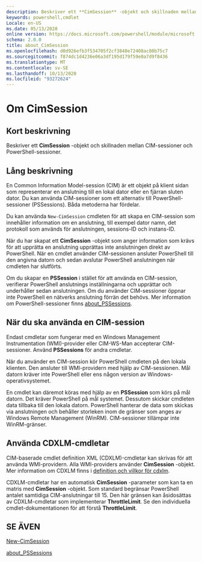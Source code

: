 ```yaml
---
description: Beskriver ett **CimSession** -objekt och skillnaden mellan CIM-sessioner och PowerShell-sessioner.
keywords: powershell,cmdlet
Locale: en-US
ms.date: 05/13/2020
online version: https://docs.microsoft.com/powershell/module/microsoft.powershell.core/about/about_cimsession?view=powershell-7.1&WT.mc_id=ps-gethelp
schema: 2.0.0
title: about_CimSession
ms.openlocfilehash: d0d926efb3f534705f2cf3840e72408ac80b75c7
ms.sourcegitcommit: f874dc1d4236e06a3df195d179f59e0a7d9f8436
ms.translationtype: MT
ms.contentlocale: sv-SE
ms.lasthandoff: 10/13/2020
ms.locfileid: "93272624"
---
```

# <a name="about-cimsession"></a>Om CimSession

## <a name="short-description"></a>Kort beskrivning
Beskriver ett **CimSession** -objekt och skillnaden mellan CIM-sessioner och PowerShell-sessioner.

## <a name="long-description"></a>Lång beskrivning

En Common Information Model-session (CIM) är ett objekt på klient sidan som representerar en anslutning till en lokal dator eller en fjärran sluten dator. Du kan använda CIM-sessioner som ett alternativ till PowerShell-sessioner (PSSessions). Båda metoderna har fördelar.

Du kan använda `New-CimSession` cmdleten för att skapa en CIM-session som innehåller information om en anslutning, till exempel dator namn, det protokoll som används för anslutningen, sessions-ID och instans-ID.

När du har skapat ett **CimSession** -objekt som anger information som krävs för att upprätta en anslutning upprättas inte anslutningen direkt av PowerShell. När en cmdlet använder CIM-sessionen ansluter PowerShell till den angivna datorn och sedan avslutar PowerShell anslutningen när cmdleten har slutförts.

Om du skapar en **PSSession** i stället för att använda en CIM-session, verifierar PowerShell anslutnings inställningarna och upprättar och underhåller sedan anslutningen. Om du använder CIM-sessioner öppnar inte PowerShell en nätverks anslutning förrän det behövs. Mer information om PowerShell-sessioner finns [about_PSSessions](about_PSSessions.md).

## <a name="when-to-use-a-cim-session"></a>När du ska använda en CIM-session

Endast cmdletar som fungerar med en Windows Management Instrumentation (WMI)-provider eller CIM-WS-Man accepterar CIM-sessioner. Använd **PSSessions** för andra cmdletar.

När du använder en CIM-session kör PowerShell cmdleten på den lokala klienten. Den ansluter till WMI-providern med hjälp av CIM-sessionen. Mål datorn kräver inte PowerShell eller ens någon version av Windows-operativsystemet.

En cmdlet kan däremot köras med hjälp av en **PSSession** som körs på mål datorn.
Det kräver PowerShell på mål systemet. Dessutom skickar cmdleten data tillbaka till den lokala datorn. PowerShell hanterar de data som skickas via anslutningen och behåller storleken inom de gränser som anges av Windows Remote Management (WinRM). CIM-sessioner tillämpar inte WinRM-gränser.

## <a name="using-cdxml-cmdlets"></a>Använda CDXLM-cmdletar

CIM-baserade cmdlet definition XML (CDXLM)-cmdletar kan skrivas för att använda WMI-providern. Alla WMI-providers använder **CimSession** -objekt. Mer information om CDXLM finns i [definition och villkor för cdxlm](/previous-versions/windows/desktop/wmi_v2/cdxml-overview).

CDXLM-cmdletar har en automatisk **CimSession** -parameter som kan ta en matris med **CimSession** -objekt. Som standard begränsar PowerShell antalet samtidiga CIM-anslutningar till 15. Den här gränsen kan åsidosättas av CDXLM-cmdletar som implementerar **ThrottleLimit**. Se den individuella cmdlet-dokumentationen för att förstå **ThrottleLimit**.

## <a name="see-also"></a>SE ÄVEN

[New-CimSession](xref:CimCmdlets.New-CimSession)

[about_PSSessions](about_PSSessions.md)

